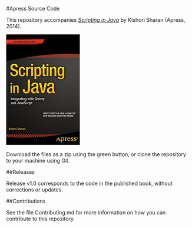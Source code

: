 #Apress Source Code

This repository accompanies [*Scripting in Java*](http://www.apress.com/9781484207147) by Kishori  Sharan (Apress, 2014).

![Cover image](9781484207147.jpg)

Download the files as a zip using the green button, or clone the repository to your machine using Git.

##Releases

Release v1.0 corresponds to the code in the published book, without corrections or updates.

##Contributions

See the file Contributing.md for more information on how you can contribute to this repository.
